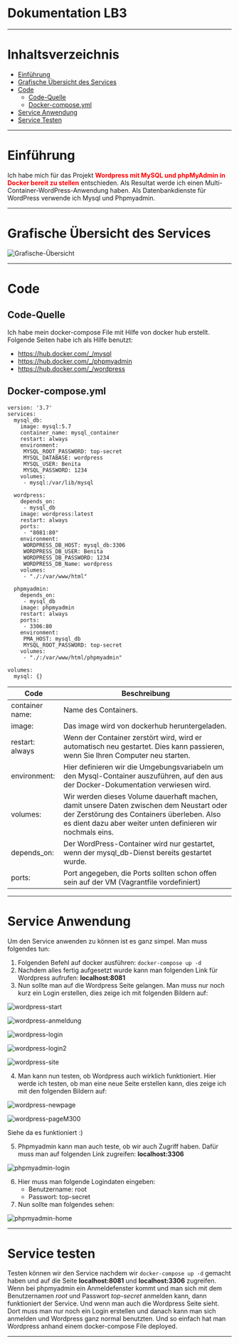 # **Dokumentation LB3**
---

# Inhaltsverzeichnis

- [Einführung](#einführung)
- [Grafische Übersicht des Services](#grafische)
- [Code](#code)
	- [Code-Quelle](#code-quelle)
	- [Docker-compose.yml](#compose)
- [Service Anwendung](#anwendung)
- [Service Testen](#testen)

---

# Einführung
Ich habe mich für das Projekt <span style="color:red">**Wordpress mit MySQL und phpMyAdmin in Docker bereit zu stellen**</span> entschieden.
Als Resultat werde ich einen Multi-Container-WordPress-Anwendung haben. Als Datenbankdienste für WordPress verwende ich Mysql und Phpmyadmin.

---
<a name="grafische"></a>
# Grafische Übersicht des Services

![Grafische-Übersicht](Bilder/grafische-uebersicht.jpg)

---

# Code

## Code-Quelle
Ich habe mein docker-compose File mit Hilfe von docker hub erstellt. Folgende Seiten habe ich als Hilfe benutzt:
- https://hub.docker.com/_/mysql
- https://hub.docker.com/_/phpmyadmin
- https://hub.docker.com/_/wordpress

<a name="compose"></a>
## Docker-compose.yml

    version: '3.7'
    services:
      mysql_db:
        image: mysql:5.7
        container_name: mysql_container
        restart: always
        environment:
         MYSQL_ROOT_PASSWORD: top-secret
         MYSQL_DATABASE: wordpress
         MYSQL_USER: Benita
         MYSQL_PASSWORD: 1234
        volumes:
         - mysql:/var/lib/mysql

      wordpress:
        depends_on:
         - mysql_db
        image: wordpress:latest
        restart: always
        ports:
         - "8081:80"
        environment:
         WORDPRESS_DB_HOST: mysql_db:3306
         WORDPRESS_DB_USER: Benita
         WORDPRESS_DB_PASSWORD: 1234
         WORDPRESS_DB_Name: wordpress
        volumes:
         - "./:/var/www/html"

      phpmyadmin: 
        depends_on:
         - mysql_db
        image: phpmyadmin
        restart: always
        ports:
         - 3306:80
        environment:
         PMA_HOST: mysql_db
         MYSQL_ROOT_PASSWORD: top-secret
        volumes:
         - "./:/var/www/html/phpmyadmin"

    volumes:
      mysql: {}




| Code| Beschreibung|
| --------------| -----------------|
|container name:|Name des Containers.|
|image:|Das image wird von dockerhub heruntergeladen.|
|restart: always|Wenn der Container zerstört wird, wird er automatisch neu gestartet. Dies kann passieren, wenn Sie Ihren Computer neu starten.|
|environment:|Hier definieren wir die Umgebungsvariabeln um den Mysql-Container auszuführen, auf den aus der Docker-Dokumentation verwiesen wird.|
|volumes:|Wir werden dieses Volume dauerhaft machen, damit unsere Daten zwischen dem Neustart oder der Zerstörung des Containers überleben. Also es dient dazu aber weiter unten definieren wir nochmals eins.|
|depends_on:|Der WordPress-Container wird nur gestartet, wenn der mysql_db-Dienst bereits gestartet wurde.|
|ports:|Port angegeben, die Ports sollten schon offen sein auf der VM (Vagrantfile vordefiniert)|

---
<a name="anwendung"></a>
# Service Anwendung

Um den Service anwenden zu können ist es ganz simpel. Man muss folgendes tun:

1. Folgenden Befehl auf docker ausführen: `docker-compose up -d`
2. Nachdem alles fertig aufgesetzt wurde kann man folgenden Link für Wordpress aufrufen: **localhost:8081**
3. Nun sollte man auf die Wordpress Seite gelangen. Man muss nur noch kurz ein Login erstellen, dies zeige ich mit folgenden Bildern auf:

![wordpress-start](Bilder/wordpress-start.jpg)

![wordpress-anmeldung](Bilder/wordpress-anmeldung.jpg)

![wordpress-login](Bilder/wordpress-login.jpg)

![wordpress-login2](Bilder/wordpress-login2.jpg)

![wordpress-site](Bilder/wordpress-site.jpg)

4. Man kann nun testen, ob Wordpress auch wirklich funktioniert. Hier werde ich testen, ob man eine neue Seite erstellen kann, dies zeige ich mit den folgenden Bildern auf:

![wordpress-newpage](Bilder/wordpress-newpage.jpg)

![wordpress-pageM300](Bilder/wordpress-pageM300.jpg)

Siehe da es funktioniert :)


5. Phpmyadmin kann man auch teste, ob wir auch Zugriff haben. Dafür muss man auf folgenden Link zugreifen: **localhost:3306**

![phpmyadmin-login](Bilder/phpmyadmin-login.jpg)

6. Hier muss man folgende Logindaten eingeben:
   - Benutzername: root
   - Passwort:     top-secret
7. Nun sollte man folgendes sehen:

![phpmyadmin-home](Bilder/phpmyadmin-home.jpg)

---
<a name="testen"></a>
# Service testen

Testen können wir den Service nachdem wir `docker-compose up -d` gemacht haben und auf die Seite **localhost:8081** und **localhost:3306** zugreifen.
Wenn bei phpmyadmin ein Anmeldefenster kommt und man sich mit dem Benutzernamen *root* und Passwort *top-secret* anmelden kann, dann funktioniert der Service.
Und wenn man auch die Wordpress Seite sieht. Dort muss man nur noch ein Login erstellen und danach kann man sich anmelden und Wordpress ganz normal benutzten.
Und so einfach hat man Wordpress anhand einem docker-compose File deployed.

---
